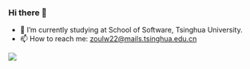 ### Hi there 👋

<!--
**Photooon/Photooon** is a ✨ _special_ ✨ repository because its `README.md` (this file) appears on your GitHub profile.

Here are some ideas to get you started:

- 🔭 I’m currently working on ...
- 🌱 I’m currently learning ...
- 👯 I’m looking to collaborate on ...
- 🤔 I’m looking for help with ...
- 💬 Ask me about ...
- 📫 How to reach me: ...
- 😄 Pronouns: ...
- ⚡ Fun fact: ...
-->

- 🏫 I’m currently studying at School of Software, Tsinghua University.
- 📫 How to reach me: zoulw22@mails.tsinghua.edu.cn

<a href=""> <img align="center" src="https://github-readme-stats-sigma-five.vercel.app/api/top-langs/?username=Photooon&theme=dark"/> </a>
